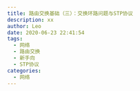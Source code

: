 ```yaml
---
title: 路由交换基础（三）：交换环路问题与STP协议
description: xx
author: Leo
date: 2020-06-23 22:41:54
tags: 
  - 网络
  - 路由交换
  - 新手向
  - STP协议
categories:
  - 网络
---
```


